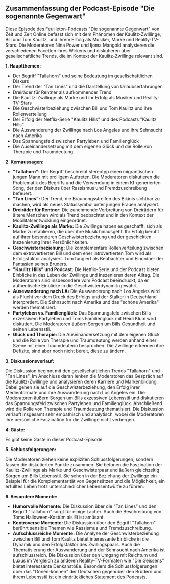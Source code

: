 ## Zusammenfassung der Podcast-Episode "Die sogenannte Gegenwart"

Diese Episode des Feuilleton-Podcasts "Die sogenannte Gegenwart" von Zeit und Zeit Online befasst sich mit dem Phänomen der Kaulitz-Zwillinge, Bill und Tom Kaulitz, und ihrem Erfolg als Musiker, Marke und Reality-TV-Stars. Die Moderatoren Nina Power und Ijoma Mangold analysieren die verschiedenen Facetten ihres Wirkens und diskutieren über gesellschaftliche Trends, die im Kontext der Kaulitz-Zwillinge relevant sind.

**1. Hauptthemen:**

* Der Begriff "Tallahorn" und seine Bedeutung im gesellschaftlichen Diskurs
* Der Trend der "Tan Lines" und die Darstellung von Urlaubserfahrungen
* Dreiräder für Rentner als aufkommender Trend
* Die Kaulitz-Zwillinge als Marke und ihr Erfolg als Musiker und Reality-TV-Stars
* Die Geschwisterbeziehung zwischen Bill und Tom Kaulitz und ihre Rollenverteilung
* Der Erfolg der Netflix-Serie "Kaulitz Hills" und des Podcasts "Kaulitz Hills"
* Die Auswanderung der Zwillinge nach Los Angeles und ihre Sehnsucht nach Amerika
* Das Spannungsfeld zwischen Partyleben und Familienglück
* Die Auseinandersetzung mit dem eigenen Glück und die Rolle von Therapie und Traumdeutung

**2. Kernaussagen:**

* **"Tallahorn":** Der Begriff beschreibt stereotyp einen migrantischen jungen Mann mit prolligem Auftreten. Die Moderatoren diskutieren die Problematik des Begriffs und die Verwendung in einem KI-generierten Song, der den Diskurs über Rassismus und Fremdzuschreibung befeuert.
* **"Tan Lines":** Der Trend, die Bräunungsstreifen des Bikinis sichtbar zu machen, wird als neues Statussymbol unter jungen Frauen analysiert.
* **Dreiräder für Rentner:**  Die zunehmende Verbreitung von Dreirädern für ältere Menschen wird als Trend beobachtet und in den Kontext der Mobilitätsentwicklung eingeordnet.
* **Kaulitz-Zwillinge als Marke:** Die Zwillinge haben es geschafft, sich als Marke zu etablieren, die über ihre Musik hinausgeht. Ihr Erfolg beruht auf ihrer besonderen Geschwisterbeziehung und der geschickten Inszenierung ihrer Persönlichkeiten.
* **Geschwisterbeziehung:** Die komplementäre Rollenverteilung zwischen dem extrovertierten Bill und dem eher introvertierten Tom wird als Erfolgsfaktor analysiert. Tom fungiert als Beobachter und Einordner der Fantasien seines Bruders.
* **"Kaulitz Hills" und Podcast:** Die Netflix-Serie und der Podcast bieten Einblicke in das Leben der Zwillinge und inszenieren deren Alltag. Die Moderatoren sind insbesondere vom Podcast beeindruckt, da er authentische Einblicke in die Geschwisterdynamik gewährt.
* **Ausewanderung nach LA:** Die Auswanderung nach Los Angeles wird als Flucht vor dem Druck des Erfolgs und der Stalker in Deutschland interpretiert. Die Sehnsucht nach Amerika und das "schöne Amerika" werden thematisiert.
* **Partyleben vs. Familienglück:** Das Spannungsfeld zwischen Bills exzessivem Partyleben und Toms Familienglück mit Heidi Klum wird diskutiert. Die Moderatoren äußern Sorgen um Bills Gesundheit und seinen Lebensstil.
* **Glück und Therapie:** Die Auseinandersetzung mit dem eigenen Glück und die Rolle von Therapie und Traumdeutung werden anhand einer Szene mit einer Traumdeuterin besprochen. Die Zwillinge erkennen ihre Defizite, sind aber noch nicht bereit, diese zu ändern.

**3. Diskussionsverlauf:**

Die Diskussion beginnt mit den gesellschaftlichen Trends "Tallahorn" und "Tan Lines". Im Anschluss daran lenken die Moderatoren das Gespräch auf die Kaulitz-Zwillinge und analysieren deren Karriere und Markenbildung. Dabei gehen sie auf die Geschwisterbeziehung, den Erfolg ihrer Medienformate und ihre Auswanderung nach Los Angeles ein.  Die Moderatoren äußern Sorgen um Bills exzessiven Lebensstil und diskutieren das Spannungsfeld zwischen Partyleben und Familienglück. Abschließend wird die Rolle von Therapie und Traumdeutung thematisiert. Die Diskussion verläuft insgesamt sehr empathisch und analytisch, wobei die Moderatoren ihre persönliche Faszination für die Zwillinge nicht verbergen.

**4. Gäste:**

Es gibt keine Gäste in dieser Podcast-Episode.

**5. Schlussfolgerungen:**

Die Moderatoren ziehen keine expliziten Schlussfolgerungen, sondern fassen die diskutierten Punkte zusammen. Sie betonen die Faszination der Kaulitz-Zwillinge als Marke und Geschwisterpaar und äußern gleichzeitig Sorgen um Bills Lebensstil. Sie sehen in der Beziehung der Zwillinge ein Beispiel für die Komplementarität von Gegensätzen und die Möglichkeit, ein erfülltes Leben trotz unterschiedlicher Lebensentwürfe zu führen.

**6. Besondere Momente:**

* **Humorvolle Momente:** Die Diskussion über die "Tan Lines" und den Begriff "Tallahorn" sorgt für einige Lacher. Auch die Beschreibung von Toms Halloween-Kostüm als Ei ist amüsant.
* **Kontroverse Momente:** Die Diskussion über den Begriff "Tallahorn" berührt sensible Themen wie Rassismus und Fremdzuschreibung.
* **Aufschlussreiche Momente:** Die Analyse der Geschwisterbeziehung zwischen Bill und Tom Kaulitz bietet interessante Einblicke in die Dynamik und den Erfolgsfaktor des Zwillingspaars. Auch die Thematisierung der Auswanderung und der Sehnsucht nach Amerika ist aufschlussreich. Die Diskussion über den Umgang mit Reichtum und Luxus im Vergleich zu anderen Reality-TV-Formaten wie "Die Geissens" bietet interessante Denkanstöße. Besonders die Schlussfolgerungen über das "Gönen-können" der Deutschen gegenüber den Brüdern und ihrem Lebensstil ist ein eindrückliches Statement des Podcasts.
